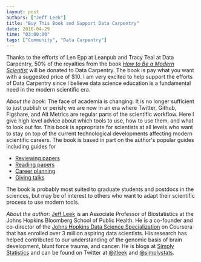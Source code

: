 ```yaml
---
layout: post
authors: ["Jeff Leek"]
title: "Buy This Book and Support Data Carpentry"
date: 2016-04-29
time: "03:00:00"
tags: ["Community", "Data Carpentry"]
---
```

Thanks to the efforts of Len Epp at Leanpub and Tracy Teal at Data Carpentry,
50% of the royalties from the book *[How to Be a Modern Scientist](https://leanpub.com/modernscientist/)*
will be donated to Data Carpentry.
The book is pay what you want with a suggested price of $10.
I am very excited to help support the efforts of Data Carpentry
since I believe data science education is a fundamental need in the modern scientific era.

*About the book:*
The face of academia is changing.
It is no longer sufficient to just publish or perish;
we are now in an era where Twitter, Github, Figshare, and Alt Metrics are regular parts of the scientific workflow.
Here I give high level advice about which tools to use, how to use them, and what to look out for.
This book is appropriate for scientists at all levels who want to stay on top of the current technological developments affecting modern scientific careers.
The book is based in part on the author's popular guides including guides for

* [Reviewing papers](https://github.com/jtleek/reviews)
* [Reading papers](https://github.com/jtleek/readingpapers)
* [Career planning](https://github.com/jtleek/careerplanning)
* [Giving talks](https://github.com/jtleek/talkguide)

The book is probably most suited to graduate students and postdocs in the sciences,
but may be of interest to others who want to adapt their scientific process to use modern tools.

*About the author:*
[Jeff Leek](http://www.jtleek.com/)
is an Associate Professor of Biostatistics at the Johns Hopkins Bloomberg School of Public Health.
He is a co-founder and co-director of
the [Johns Hopkins Data Science Specialization](https://www.coursera.org/specializations/jhu-data-science) on Coursera
that has enrolled over 3 million aspiring data scientists.
His research has helped contributed to our understanding of the genomic basis of brain development, blunt force trauma, and cancer.
He is blogs at [Simply Statistics](http://simplystatistics.org/)
and can be found on Twitter at [@jtleek](https://twitter.com/jtleek)
and
[@simplystats](https://twitter.com/simplystats).
